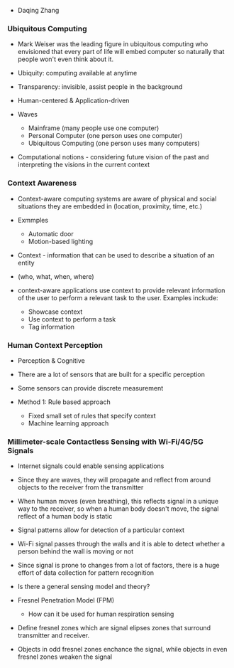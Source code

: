 - Daqing Zhang
### Ubiquitous Computing
- Mark Weiser was the leading figure in ubiquitous computing who envisioned that every part of life will embed computer so naturally that people won't even think about it.

- Ubiquity: computing available at anytime
- Transparency: invisible, assist people in the background

- Human-centered & Application-driven

- Waves
	- Mainframe (many people use one computer)
	- Personal Computer (one person uses one computer)
	- Ubiquitous Computing (one person uses many computers)

- Computational notions - considering future vision of the past and interpreting the visions in the current context
### Context Awareness
- Context-aware computing systems are aware of physical and social situations they are embedded in (location, proximity, time, etc.)
- Exmmples
	- Automatic door
	- Motion-based lighting

- Context - information that can be used to describe a situation of an entity
- (who, what, when, where)

- context-aware applications use context to provide relevant information of the user to perform a relevant task to the user. Examples inckude:
	- Showcase context
	- Use context to perform a task
	- Tag information


### Human Context Perception
- Perception & Cognitive
- There are a lot of sensors that are built for a specific perception
- Some sensors can provide discrete measurement

- Method 1: Rule based approach
	- Fixed small set of rules that specify context
	- Machine learning approach

### Millimeter-scale Contactless Sensing with Wi-Fi/4G/5G Signals
- Internet signals could enable sensing applications
- Since they are waves, they will propagate and reflect from around objects to the receiver from the transmitter
- When human moves (even breathing), this reflects signal in a unique way to the receiver, so when a human body doesn't move, the signal reflect of a human body is static
- Signal patterns allow for detection of a particular context
- Wi-Fi signal passes through the walls and it is able to detect whether a person behind the wall is moving or not

- Since signal is prone to changes from a lot of factors, there is a huge effort of data collection for pattern recognition
- Is there a general sensing model and theory?

- Fresnel Penetration Model (FPM)
	- How can it be used for human respiration sensing

- Define fresnel zones which are signal elipses zones that surround transmitter and receiver.
- Objects in odd fresnel zones enchance the signal, while objects in even fresnel zones weaken the signal